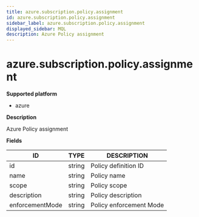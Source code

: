 ```yaml
---
title: azure.subscription.policy.assignment
id: azure.subscription.policy.assignment
sidebar_label: azure.subscription.policy.assignment
displayed_sidebar: MQL
description: Azure Policy assignment
---
```


# azure.subscription.policy.assignment

**Supported platform**

- azure

**Description**

Azure Policy assignment

**Fields**

| ID              | TYPE   | DESCRIPTION             |
| --------------- | ------ | ----------------------- |
| id              | string | Policy definition ID    |
| name            | string | Policy name             |
| scope           | string | Policy scope            |
| description     | string | Policy description      |
| enforcementMode | string | Policy enforcement Mode |
